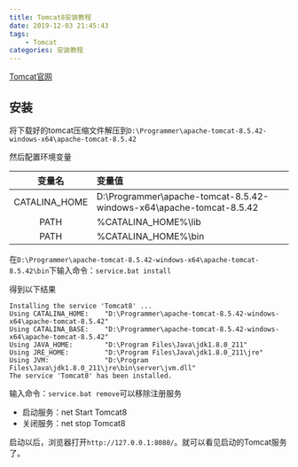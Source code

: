 ```yaml
---
title: Tomcat8安装教程
date: 2019-12-03 21:45:43
tags:
    - Tomcat
categories: 安装教程
---
```

[Tomcat官网](http://tomcat.apache.org/)

## 安装
将下载好的tomcat压缩文件解压到`D:\Programmer\apache-tomcat-8.5.42-windows-x64\apache-tomcat-8.5.42`

然后配置环境变量

| 变量名 | 变量值 |
| :---: | :--- |
| CATALINA_HOME | D:\Programmer\apache-tomcat-8.5.42-windows-x64\apache-tomcat-8.5.42 |
| PATH | %CATALINA_HOME%\lib |
| PATH | %CATALINA_HOME%\bin |

在`D:\Programmer\apache-tomcat-8.5.42-windows-x64\apache-tomcat-8.5.42\bin`下输入命令：`service.bat install`

得到以下结果
```shell
Installing the service 'Tomcat8' ...
Using CATALINA_HOME:    "D:\Programmer\apache-tomcat-8.5.42-windows-x64\apache-tomcat-8.5.42"
Using CATALINA_BASE:    "D:\Programmer\apache-tomcat-8.5.42-windows-x64\apache-tomcat-8.5.42"
Using JAVA_HOME:        "D:\Program Files\Java\jdk1.8.0_211"
Using JRE_HOME:         "D:\Program Files\Java\jdk1.8.0_211\jre"
Using JVM:              "D:\Program Files\Java\jdk1.8.0_211\jre\bin\server\jvm.dll"
The service 'Tomcat8' has been installed.
```
输入命令：`service.bat remove`可以移除注册服务

- 启动服务：net Start Tomcat8
- 关闭服务：net stop  Tomcat8

启动以后，浏览器打开`http://127.0.0.1:8080/`。就可以看见启动的Tomcat服务了。
